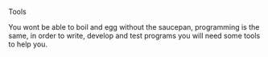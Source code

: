 Tools

You wont be able to boil and egg without the saucepan, programming is the same, in order to write, develop and test programs you will need some tools to help you.
